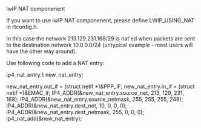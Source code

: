 lwIP NAT componenent

If you want to use lwIP NAT componenent, please define LWIP_USING_NAT in rtconfig.h.

In this case the network 213.129.231.168/29 is nat'ed when packets are sent to the 
destination network 10.0.0.0/24 (untypical example - most users will have the other 
way around).

Use following code to add a NAT entry: 

  ip4_nat_entry_t new_nat_entry;
 
  new_nat_entry.out_if = (struct netif *)&PPP_IF;
  new_nat_entry.in_if = (struct netif *)&EMAC_if;
  IP4_ADDR(&new_nat_entry.source_net, 213, 129, 231, 168);
  IP4_ADDR(&new_nat_entry.source_netmask, 255, 255, 255, 248);
  IP4_ADDR(&new_nat_entry.dest_net, 10, 0, 0, 0);
  IP4_ADDR(&new_nat_entry.dest_netmask, 255, 0, 0, 0);
  ip4_nat_add(&new_nat_entry);
